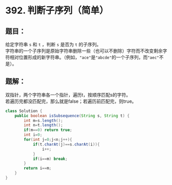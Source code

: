 # 392. 判断子序列（简单）
## 题目：
给定字符串 `s` 和 `t` ，判断 `s` 是否为 `t` 的子序列。\
字符串的一个子序列是原始字符串删除一些（也可以不删除）字符而不改变剩余字符相对位置形成的新字符串。（例如，`"ace"`是`"abcde"`的一个子序列，而`"aec"`不是）。
## 题解：
双指针，两个字符串各一个指针，遍历t，按顺序匹配s的字符。\
若遍历完都没匹配完，那么就是false；若遍历前匹配完，则true。
```java
class Solution {
    public boolean isSubsequence(String s, String t) {
        int m=s.length();
        int n=t.length();
        if(m==0) return true;
        int i=0;
        for(int j=0;j<n;j++){
            if(t.charAt(j)==s.charAt(i)){
                i++;
            }
            if(i==m) break;
        }
        return i==m;
    }
}
```